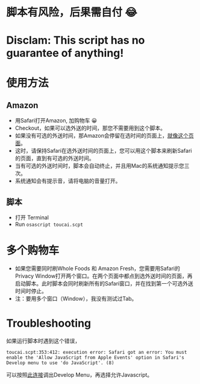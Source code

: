 # 脚本有风险，后果需自付 😂
# Disclam: This script has no guarantee of anything!

# 使用方法
## Amazon
* 用Safari打开Amazon, 加购物车 😀
* Checkout，如果可以选外送的时间，那您不需要用到这个脚本。
* 如果没有可选的外送时间，那Amazon会停留在选时间的页面上，[就像这个页面](https://github.com/BohanHsu/toucai/blob/master/doc/amazon_page.png)。
* 这时，请保持Safari在选外送时间的页面上，您可以用这个脚本来刷新Safari的页面，直到有可选的外送时间。
* 当有可选的外送时间时，脚本会自动终止，并且用Mac的系统通知提示您三次。
* 系统通知会有提示音，请将电脑的音量打开。

## 脚本
* 打开 Terminal
* Run `osascript toucai.scpt`

# 多个购物车
* 如果您需要同时刷Whole Foods 和 Amazon Fresh，您需要用Safari的Privacy Window打开两个窗口。在两个页面中都点到选外送时间的页面，再启动脚本。此时脚本会同时刷新所有的Safari窗口，并在找到第一个可选外送时间时停止。
* 注：要用多个窗口（Window），我没有测试过Tab。

# Troubleshooting
如果运行脚本时遇到这个错误，
````
toucai.scpt:353:412: execution error: Safari got an error: You must enable the 'Allow JavaScript from Apple Events' option in Safari's Develop menu to use 'do JavaScript'. (8)
````
可以按照[此连接](https://osxdaily.com/2011/11/03/enable-the-develop-menu-in-safari/)调出Develop Menu，再选择允许Javascript。

